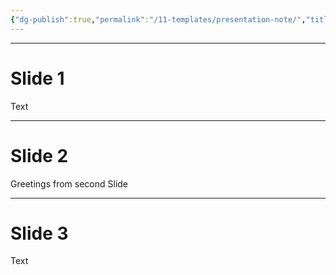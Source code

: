 ```yaml
---
{"dg-publish":true,"permalink":"/11-templates/presentation-note/","title":"{{Title}}","tags":["presentation"],"noteIcon":""}
---
```


---
  
# Slide 1
Text

---

# Slide 2
Greetings from second Slide

---

# Slide 3
Text

